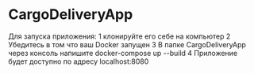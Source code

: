 # CargoDeliveryApp
Для запуска приложения:
1 клонируйте его себе на компьютер
2 Убедитесь в том что ваш Docker запущен
3 В папке CargoDeliveryApp через консоль напишите docker-compose up --build
4 Приложение будет доступно по адресу localhost:8080
